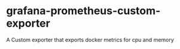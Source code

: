 # grafana-prometheus-custom-exporter
A Custom exporter that exports docker metrics for cpu and memory
